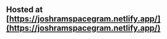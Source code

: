 ## Hosted at [https://joshramspacegram.netlify.app/](https://joshramspacegram.netlify.app/)

<!-- ## The Shoppies: Movie awards for entrepreneurs
React was used to build this application. The basic functionality was provided at [https://docs.google.com/document/d/1AZO0BZwn1Aogj4f3PDNe1mhq8pKsXZxtrG--EIbP_-w/edit#](https://docs.google.com/document/d/1AZO0BZwn1Aogj4f3PDNe1mhq8pKsXZxtrG--EIbP_-w/edit#). Some additional changes were made to make the UI more appealing. An example would removing bullet points and putting each movie in a box. Also, using a checkbox to give the user the option to see the movie poster that they searched for.

###
To learn more on how to create a react app click the link below\
[Create React App](https://github.com/facebook/create-react-app). -->


